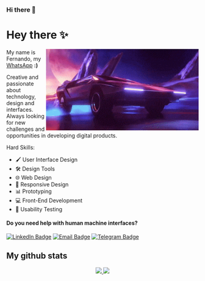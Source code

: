 ### Hi there 👋





# Hey there ✨

<img src="retro-car.gif" align="right" width="400"/>



My name is Fernando, my [WhatsApp](https://api.whatsapp.com/send?phone=5518996554253&text=) **:)**


Creative and passionate about technology, design and interfaces. Always looking for new challenges and opportunities in developing digital products.

Hard Skills:
- 🖌️ User Interface Design
- 🛠️ Design Tools
- 🌐 Web Design
- 📱 Responsive Design
- 📊 Prototyping
- 💻 Front-End Development
- 📝 Usability Testing


#### Do you need help with human machine interfaces?

[![LinkedIn Badge](https://img.shields.io/badge/-Linkedin-blue?style=flat&logo=linkedin&logoColor=white)](https://www.linkedin.com/in/fernando-reis-ferreira/) [![Email Badge](https://img.shields.io/badge/Email-fr.m.fernando@outlook.com-blue)](mailto:fr.m.fernando@outlook.com) [![Telegram Badge](https://img.shields.io/badge/Telegram-@ferreirareisfernando-blue)](https://t.me/ferreirareisfernando)


## My github stats

<div align="center">
  <a href="https://github.com/frfernando">
  <img height="180em" src="https://github-readme-stats-sigma-five.vercel.app/api?username=frfernando&show_icons=true&count_private=true&line_height=30&"/>
  <img height="180em" src="https://github-readme-stats.vercel.app/api/top-langs/?username=frfernando&show_progress=true&count_private=true&line_height=30&"/>
</div>
